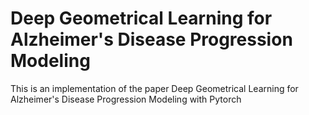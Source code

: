 # Deep Geometrical Learning for Alzheimer's Disease Progression Modeling

This is an implementation of the paper Deep Geometrical Learning for Alzheimer's Disease Progression Modeling with Pytorch
